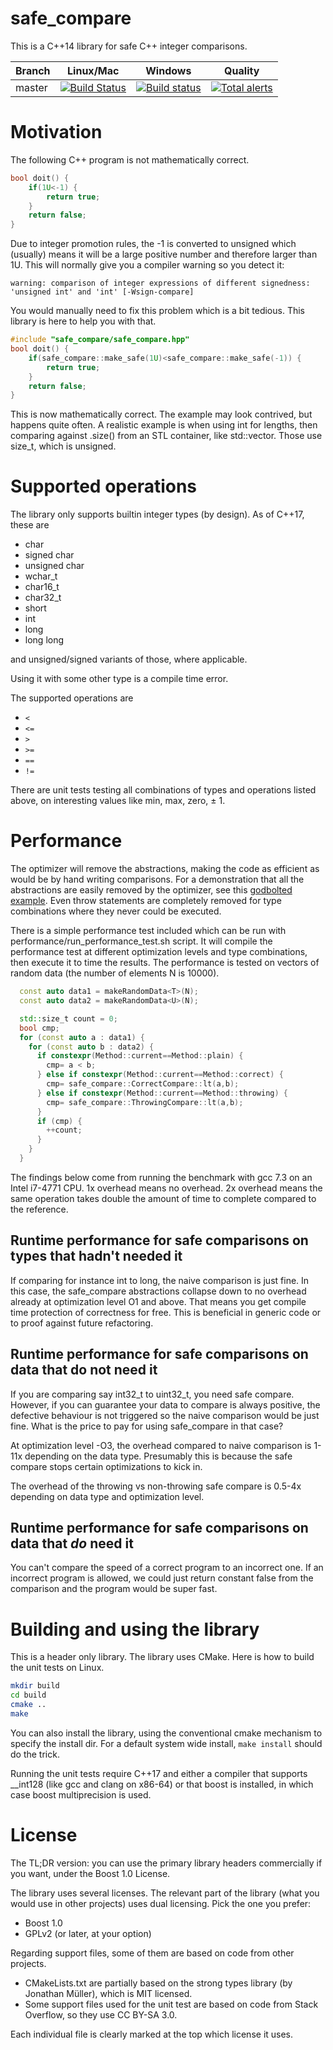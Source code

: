 # safe_compare
This is a C++14 library for safe C++ integer comparisons.

Branch | Linux/Mac | Windows | Quality
-------|-----------|---------|--------
master | [![Build Status](https://travis-ci.com/pauldreik/safe_compare.svg?branch=master)](https://travis-ci.com/pauldreik/safe_compare) | [![Build status](https://ci.appveyor.com/api/projects/status/qfr7j9beo85y8jt5?svg=true)](https://ci.appveyor.com/project/pauldreik/safe-compare) | [![Total alerts](https://img.shields.io/lgtm/alerts/g/pauldreik/safe_compare.svg?logo=lgtm&logoWidth=18)](https://lgtm.com/projects/g/pauldreik/safe_compare/alerts/)

# Motivation
The following C++ program is not mathematically correct.
```C++
bool doit() {
    if(1U<-1) {
        return true;
    }
    return false;
}
```
Due to integer promotion rules, the -1 is converted to unsigned which (usually) means it will be a large positive number and therefore larger than 1U. This will normally give you a compiler warning so you detect it:
```
warning: comparison of integer expressions of different signedness: 'unsigned int' and 'int' [-Wsign-compare]
```
You would manually need to fix this problem which is a bit tedious. This library is here to help you with that.
```C++
#include "safe_compare/safe_compare.hpp"
bool doit() {
    if(safe_compare::make_safe(1U)<safe_compare::make_safe(-1)) {
        return true;
    }
    return false;
}
```
This is now mathematically correct. The example may look contrived, but happens quite often. A realistic example is when using int for lengths, then comparing against .size() from an STL container, like std::vector. Those use size_t, which is unsigned.

# Supported operations
The library only supports builtin integer types (by design). As of C++17, these are

  * char
  * signed char
  * unsigned char
  * wchar_t
  * char16_t
  * char32_t
  * short
  * int
  * long
  * long long

and unsigned/signed variants of those, where applicable.

Using it with some other type is a compile time error.

The supported operations are

  * ```<```
  * ```<=```
  * ```>```
  * ```>=```
  * ```==```
  * ```!=```

There are unit tests testing all combinations of types and operations listed above, on interesting values like min, max, zero, &plusmn; 1.

# Performance
The optimizer will remove the abstractions, making the code as efficient as would be by hand writing comparisons. For a demonstration that all the abstractions are easily removed by the optimizer, see this [godbolted example](https://godbolt.org/z/2v5Lmy). Even throw statements are completely removed for type combinations where they never could be executed.

There is a simple performance test included which can be run with performance/run_performance_test.sh script. It will compile the performance test at different optimization levels and type combinations, then execute it to time the results. The performance is tested on vectors of random data (the number of elements N is 10000). 
```C++
  const auto data1 = makeRandomData<T>(N);
  const auto data2 = makeRandomData<U>(N);

  std::size_t count = 0;
  bool cmp;
  for (const auto a : data1) {
    for (const auto b : data2) {
      if constexpr(Method::current==Method::plain) {
        cmp= a < b;
      } else if constexpr(Method::current==Method::correct) {
        cmp= safe_compare::CorrectCompare::lt(a,b);
      } else if constexpr(Method::current==Method::throwing) {
        cmp= safe_compare::ThrowingCompare::lt(a,b);
      }
      if (cmp) {
        ++count;
      }
    }
  }
```
The findings below come from running the benchmark with gcc 7.3 on an Intel i7-4771 CPU. 1x overhead means no overhead. 2x overhead means the same operation takes double the amount of time to complete compared to the reference.

## Runtime performance for safe comparisons on types that hadn't needed it
If comparing for instance int to long, the naive comparison is just fine. In this case, the safe_compare abstractions collapse down to no overhead already at optimization level O1 and above. That means you get compile time protection of correctness for free. This is beneficial in generic code or to proof against future refactoring.

## Runtime performance for safe comparisons on data that do not need it
If you are comparing say int32_t to uint32_t, you need safe compare. However, if you can guarantee your data to compare is always positive, the defective behaviour is not triggered so the naive comparison would be just fine. What is the price to pay for using safe_compare in that case?

At optimization level -O3, the overhead compared to naive comparison is 1-11x depending on the data type. Presumably this is because the safe compare stops certain optimizations to kick in.

The overhead of the throwing vs non-throwing safe compare is 0.5-4x depending on data type and optimization level.

## Runtime performance for safe comparisons on data that *do* need it
You can't compare the speed of a correct program to an incorrect one. If an incorrect program is allowed, we could just return constant false from the comparison and the program would be super fast.

# Building and using the library
This is a header only library. The library uses CMake. Here is how to build the unit tests on Linux.
```sh
mkdir build
cd build
cmake ..
make
```
You can also install the library, using the conventional cmake mechanism to specify the install dir. For a default system wide install, ```make install``` should do the trick.

Running the unit tests require C++17 and either a compiler that supports __int128 (like gcc and clang on x86-64) or that boost is installed, in which case boost multiprecision is used. 

# License
The TL;DR version: you can use the primary library headers commercially if you want, under the Boost 1.0 License.

The library uses several licenses. The relevant part of the library (what you would use in other projects) uses dual licensing. Pick the one you prefer:

  * Boost 1.0
  * GPLv2 (or later, at your option)

Regarding support files, some of them are based on code from other projects.

  * CMakeLists.txt are partially based on the strong types library (by Jonathan Müller), which is MIT licensed.
  * Some support files used for the unit test are based on code from Stack Overflow, so they use CC BY-SA 3.0.

Each individual file is clearly marked at the top which license it uses.
